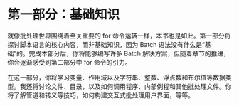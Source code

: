 

# 第一部分：基础知识



就像批处理世界围绕着至关重要的 for 命令运转一样，本书也是如此。第一部分将探讨脚本语言的核心内容，而非基础知识，因为 Batch 语法没有什么是“基础”的。完成本部分后，你将能够编写许多 Batch 解决方案，但随着章节的推进，你会逐渐感受到第二部分中 for 命令的引力。

在这一部分，你将学习变量、作用域以及字符串、整数、浮点数和布尔值等数据类型。我还将讨论文件、目录，以及如何调用程序、内部例程和其他批处理文件。你将了解管道和转义等技巧，如何构建交互式批处理用户界面，等等。
